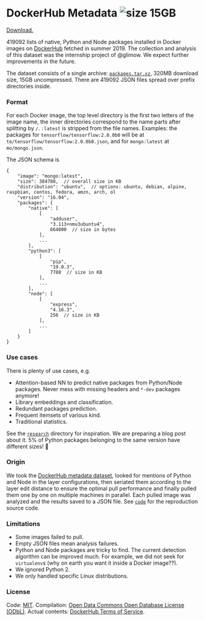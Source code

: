 DockerHub Metadata ![size 15GB](https://img.shields.io/badge/size-15GB-green.svg)
==================

[Download.](https://drive.google.com/file/d/1IZ0CO-MqEWNWd3Ud3pDsX6t8tPslY0Xu)

419092 lists of native, Python and Node packages installed in Docker images on [DockerHub](https://hub.docker.com/) fetched in summer 2019.
The collection and analysis of this dataset was the internship project of @glimow. We expect further improvements in the future.

The dataset consists of a single archive: [`packages.tar.xz`](https://drive.google.com/file/d/1IZ0CO-MqEWNWd3Ud3pDsX6t8tPslY0Xu),
320MB download size, 15GB uncompressed.
There are 419092 JSON files spread over prefix directories inside.

### Format

For each Docker image, the top level directory is the first two letters of the image name, the inner directories correspond to the name parts after splitting by `/`.
`:latest` is stripped from the file names.
Examples: the packages for `tensorflow/tensorflow:2.0.0b0` will be at
`te/tensorflow/tensorflow:2.0.0b0.json`, and for `mongo:latest` at `mo/mongo.json`.

The JSON schema is

```
{
    "image": "mongo:latest",
    "size": 384788,  // overall size in KB
    "distribution": "ubuntu",  // options: ubuntu, debian, alpine, raspbian, centos, fedora, amzn, arch, ol
    "version": "16.04",
    "packages": {
        "native": [
            [
                "adduser",
                "3.113+nmu3ubuntu4",
                664000  // size in bytes
            ],
            ...
        ],
        "python3": [
            [
                "pip",
                "19.0.3",
                7788  // size in KB
            ],
            ...
        ],
        "node": [
            [
                "express",
                "4.16.3",
                256  // size in KB
            ],
            ...
        ]
    }
}
```

### Use cases

There is plenty of use cases, e.g.

* Attention-based NN to predict native packages from Python/Node packages. Never mess with missing headers and `*-dev` packages anymore!
* Library embeddings and classification.
* Redundant packages prediction.
* Frequent itemsets of various kind.
* Traditional statistics.

See the [`research`](research) directory for inspiration. We are preparing a blog post about it.
5% of Python packages belonging to the same version have different sizes! 🤯

### Origin

We took the [DockerHub metadata dataset](../DockerHubMetadata), looked for mentions of Python and Node in the layer configurations,
then seriated them according to the layer edit distance to ensure the optimal pull performance and finally pulled them one by one on
multiple machines in parallel. Each pulled image was analyzed and the results saved to a JSON file. See [`code`](code) for the reproduction source code.

### Limitations

* Some images failed to pull.
* Empty JSON files mean analysis failures.
* Python and Node packages are tricky to find. The current detection algorithm can be improved much. For example, we did not seek for `virtualenv`s (why on earth you want it inside a Docker image??).
* We ignored Python 2.
* We only handled specific Linux distributions.

### License

Code: [MIT](https://choosealicense.com/licenses/mit/).
Compilation: [Open Data Commons Open Database License (ODbL)](https://opendatacommons.org/licenses/odbl/).
Actual contents: [DockerHub Terms of Service](https://www.docker.com/legal/docker-terms-service).
